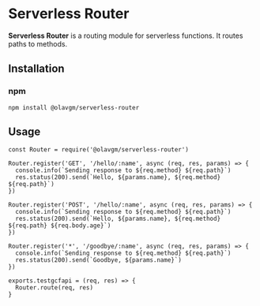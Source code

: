 # Serverless Router

**Serverless Router** is a routing module for serverless functions. It routes paths to methods.

## Installation

### npm

```
npm install @olavgm/serverless-router
```

## Usage

```node
const Router = require('@olavgm/serverless-router')

Router.register('GET', '/hello/:name', async (req, res, params) => {
  console.info(`Sending response to ${req.method} ${req.path}`)
  res.status(200).send(`Hello, ${params.name}, ${req.method} ${req.path}`)
})

Router.register('POST', '/hello/:name', async (req, res, params) => {
  console.info(`Sending response to ${req.method} ${req.path}`)
  res.status(200).send(`Hello, ${params.name}, ${req.method} ${req.path} ${req.body.age}`)
})

Router.register('*', '/goodbye/:name', async (req, res, params) => {
  console.info(`Sending response to ${req.method} ${req.path}`)
  res.status(200).send(`Goodbye, ${params.name}`)
})

exports.testgcfapi = (req, res) => {
  Router.route(req, res)
}
```
